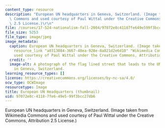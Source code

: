 ```yaml
---
content_type: resource
description: "European UN headquarters in Geneva, Switzerland. (Image taken from Wikimedia\
  \ Commons and used courtesy of Paul Wittal under the Creative Commons, Attribution\
  \ 2.5 License.)\r\n"
file: /courses/17-524-nationalism-fall-2004/97072e8c41187fe649e599f3bcc27db6_17-524f04-th.jpg
file_size: 5253
file_type: image/jpeg
image_metadata:
  caption: European UN headquarters in Geneva, Switzerland. (Image taken from {{%
    resource_link "a0313084-3667-48ea-928e-8a821d2e6d10" "Wikimedia Commons" %}} and
    used courtesy of Paul Wittal under the Creative Commons, Attribution 2.5 License.)
  credit: ''
  image-alt: A photograph of the flag lined street that leads to the UN headquarters
    in Geneva, Switzerland.
learning_resource_types: []
license: https://creativecommons.org/licenses/by-nc-sa/4.0/
ocw_type: OCWImage
resourcetype: Image
title: European UN Headquarters (thumbnail)
uid: 97072e8c-4118-7fe6-49e5-99f3bcc27db6
---
```

European UN headquarters in Geneva, Switzerland. (Image taken from Wikimedia Commons and used courtesy of Paul Wittal under the Creative Commons, Attribution 2.5 License.)
